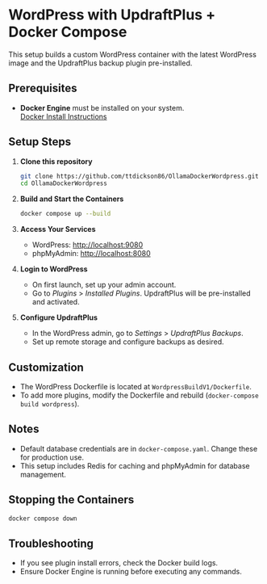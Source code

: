 # WordPress with UpdraftPlus + Docker Compose

This setup builds a custom WordPress container with the latest WordPress image and the UpdraftPlus backup plugin pre-installed.

## Prerequisites

- **Docker Engine** must be installed on your system.  
  [Docker Install Instructions](https://docs.docker.com/engine/install/)

## Setup Steps

1. **Clone this repository**  
   ```sh
   git clone https://github.com/ttdickson86/OllamaDockerWordpress.git
   cd OllamaDockerWordpress
   ```

2. **Build and Start the Containers**  
   ```sh
   docker compose up --build
   ```

3. **Access Your Services**
   - WordPress: [http://localhost:9080](http://localhost:9080)
   - phpMyAdmin: [http://localhost:8080](http://localhost:8080)

4. **Login to WordPress**
   - On first launch, set up your admin account.
   - Go to *Plugins* > *Installed Plugins*. UpdraftPlus will be pre-installed and activated.

5. **Configure UpdraftPlus**
   - In the WordPress admin, go to *Settings* > *UpdraftPlus Backups*.
   - Set up remote storage and configure backups as desired.

## Customization

- The WordPress Dockerfile is located at `WordpressBuildV1/Dockerfile`.
- To add more plugins, modify the Dockerfile and rebuild (`docker-compose build wordpress`).

## Notes

- Default database credentials are in `docker-compose.yaml`. Change these for production use.
- This setup includes Redis for caching and phpMyAdmin for database management.

## Stopping the Containers

```sh
docker compose down
```

## Troubleshooting

- If you see plugin install errors, check the Docker build logs.
- Ensure Docker Engine is running before executing any commands.
